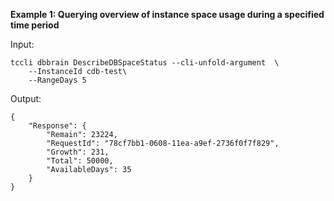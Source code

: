**Example 1: Querying overview of instance space usage during a specified time period**



Input: 

```
tccli dbbrain DescribeDBSpaceStatus --cli-unfold-argument  \
    --InstanceId cdb-test\
    --RangeDays 5
```

Output: 
```
{
    "Response": {
        "Remain": 23224,
        "RequestId": "78cf7bb1-0608-11ea-a9ef-2736f0f7f829",
        "Growth": 231,
        "Total": 50000,
        "AvailableDays": 35
    }
}
```

